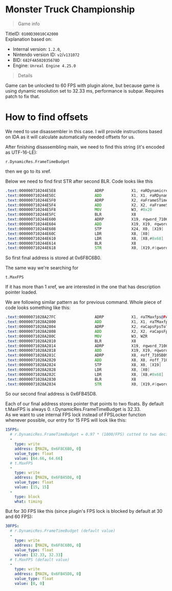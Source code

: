 # Monster Truck Championship

> Game info

TitleID: `0100D30010C42000`<br>
Explanation based on:
- Internal version: `1.2.0`, 
- Nintendo version ID: `v2`/`v131072`
- BID: `682F4A502035678D`
- Engine: `Unreal Engine 4.25.0`

> Details

Game can be unlocked to 60 FPS with plugin alone, but because game is using dynamic resolution set to 32.33 ms, performance is subpar. Requires patch to fix that.

# How to find offsets

We need to use disassembler in this case. I will provide instructions based on IDA as it will calculate automatically needed offsets for us.

After finishing disassembling main, we need to find this string (it's encoded as UTF-16-LE):
```
r.DynamicRes.FrameTimeBudget
```

then we go to its xref.

Below we need to find first STR after second BLR. Code looks like this
```asm
.text:000000710244E5E8                 ADRP            X1, #aRDynamicresFra@PAGE ; "r.DynamicRes.FrameTimeBudget"
.text:000000710244E5EC                 ADD             X1, X1, #aRDynamicresFra@PAGEOFF ; "r.DynamicRes.FrameTimeBudget"
.text:000000710244E5F0                 ADRP            X2, #aFrameSTimeBudg@PAGE ; "Frame's time budget in milliseconds."
.text:000000710244E5F4                 ADD             X2, X2, #aFrameSTimeBudg@PAGEOFF ; "Frame's time budget in milliseconds."
.text:000000710244E5F8                 MOV             W3, #0x20
.text:000000710244E5FC                 BLR             X8
.text:000000710244E600                 ADRP            X19, #qword_7106F8C6A0@PAGE
.text:000000710244E604                 ADD             X19, X19, #qword_7106F8C6A0@PAGEOFF
.text:000000710244E608                 STP             X24, X0, [X19]
.text:000000710244E60C                 LDR             X8, [X0]
.text:000000710244E610                 LDR             X8, [X8,#0x68]
.text:000000710244E614                 BLR             X8
.text:000000710244E618                 STR             X0, [X19,#(qword_7106F8C6B0 - 0x7106F8C6A0)]
```

So first final address is stored at 0x6F8C6B0.

The same way we're searching for 
```
t.MaxFPS
```
If it has more than 1 xref, we are interested in the one that has description pointer loaded.

We are following similar pattern as for previous command. Whole piece of code looks something like this:
```asm
.text:00000071028A27FC                 ADRP            X1, #aTMaxfps@PAGE ; "t.MaxFPS"
.text:00000071028A2800                 ADD             X1, X1, #aTMaxfps@PAGEOFF ; "t.MaxFPS"
.text:00000071028A2804                 ADRP            X2, #aCapsFpsToTheGi@PAGE ; "Caps FPS to the given value.  Set to <="...
.text:00000071028A2808                 ADD             X2, X2, #aCapsFpsToTheGi@PAGEOFF ; "Caps FPS to the given value.  Set to <="...
.text:00000071028A280C                 MOV             W3, WZR
.text:00000071028A2810                 BLR             X8
.text:00000071028A2814                 ADRP            X19, #qword_7106FB45C8@PAGE
.text:00000071028A2818                 ADD             X19, X19, #qword_7106FB45C8@PAGEOFF
.text:00000071028A281C                 ADRP            X8, #off_7105B091B0@PAGE
.text:00000071028A2820                 ADD             X8, X8, #off_7105B091B0@PAGEOFF
.text:00000071028A2824                 STP             X8, X0, [X19]
.text:00000071028A2828                 LDR             X8, [X0]
.text:00000071028A282C                 LDR             X8, [X8,#0x68]
.text:00000071028A2830                 BLR             X8
.text:00000071028A2834                 STR             X0, [X19,#(qword_7106FB45D8 - 0x7106FB45C8)]
```
So our second final address is 0x6FB45D8.

Each of our final address stores pointer that points to two floats. By default t.MaxFPS is always 0. r.DynamicRes.FrameTimeBudget is 32.33.<br>
As we want to use internal FPS lock instead of FPSLocker function whenever possible, our entry for 15 FPS will look like this:
```yaml
15FPS:
  # r.DynamicRes.FrameTimeBudget = 0.97 * (1000/FPS) cutted to two decimals
  -
    type: write
    address: [MAIN, 0x6F8C6B0, 0]
    value_type: float
    value: [64.66, 64.66]
  # t.MaxFPS
  -
    type: write
    address: [MAIN, 0x6FB45D8, 0]
    value_type: float
    value: [15, 15]
  -
    type: block
    what: timing

```
But for 30 FPS like this (since plugin's FPS lock is blocked by default at 30 and 60 FPS):
```yaml
30FPS:
  # r.DynamicRes.FrameTimeBudget (default value)
  -
    type: write
    address: [MAIN, 0x6F8C6B0, 0]
    value_type: float
    value: [32.33, 32.33]
  # t.MaxFPS (default value)
  -
    type: write
    address: [MAIN, 0x6FB45D8, 0]
    value_type: float
    value: [0, 0]

```
